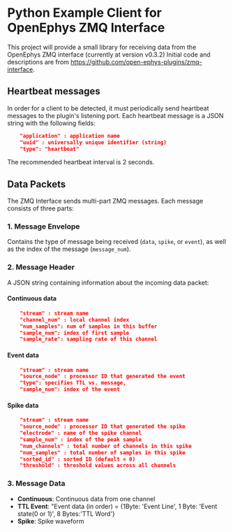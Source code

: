 # Python Example Client for OpenEphys ZMQ Interface

This project will provide a small library for receiving data from the OpenEphys ZMQ
interface (currently at version v0.3.2) Initial code and descriptions are from
https://github.com/open-ephys-plugins/zmq-interface. 


## Heartbeat messages

In order for a client to be detected, it must periodically send heartbeat messages to the
plugin's listening port. Each heartbeat message is a JSON string with the following fields:

```json
    "application" : application name
    "uuid" : universally unique identifier (string)
    "type": "heartbeat"
```

The recommended heartbeat interval is 2 seconds. 

## Data Packets

The ZMQ Interface sends multi-part ZMQ messages. Each message consists of three parts:

### 1. Message Envelope

Contains the type of message being received (`data`, `spike`, or `event`), as well as the
index of the message (`message_num`).

### 2. Message Header

A JSON string containing information about the incoming data packet:

#### Continuous data

```json
    "stream" : stream name
    "channel_num" : local channel index
    "num_samples": num of samples in this buffer
    "sample_num": index of first sample
    "sample_rate": sampling rate of this channel
```

#### Event data

```json
    "stream" : stream name
    "source_node" : processor ID that generated the event
    "type": specifies TTL vs. message,
    "sample_num": index of the event
```

#### Spike data

```json
    "stream" : stream name
    "source_node" : processor ID that generated the spike
    "electrode" : name of the spike channel
    "sample_num" : index of the peak sample
    "num_channels" : total number of channels in this spike
    "num_samples" : total number of samples in this spike
    "sorted_id" : sorted ID (default = 0)
    "threshold" : threshold values across all channels
```

### 3. Message Data

- **Continuous**: Continuous data from one channel
- **TTL Event**: "Event data (in order) = {1Byte\: 'Event Line', 1 Byte\: 'Event state(0 or 1)', 8 Bytes:'TTL Word'}
- **Spike**: Spike waveform
